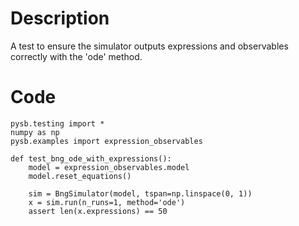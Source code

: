 # Description
A test to ensure the simulator outputs expressions and observables correctly with the 'ode' method.

# Code
```
pysb.testing import *
numpy as np
pysb.examples import expression_observables

def test_bng_ode_with_expressions():
    model = expression_observables.model
    model.reset_equations()

    sim = BngSimulator(model, tspan=np.linspace(0, 1))
    x = sim.run(n_runs=1, method='ode')
    assert len(x.expressions) == 50

```
